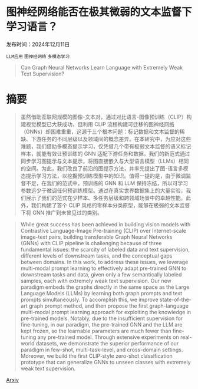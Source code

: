 # 图神经网络能否在极其微弱的文本监督下学习语言？

发布时间：2024年12月11日

`LLM应用` `图神经网络` `多模态学习`

> Can Graph Neural Networks Learn Language with Extremely Weak Text Supervision?

# 摘要

> 虽然借助互联网规模的图像-文本对，通过对比语言-图像预训练（CLIP）构建视觉模型已大获成功，但利用 CLIP 流程构建可迁移的图神经网络（GNNs）却困难重重，这源于三个根本问题：标记数据和文本监督的稀缺、下游任务的不同层级以及领域间的概念差异。在本研究中，为应对这些难题，我们借助多模态提示学习，仅凭借几个带有极弱文本监督的语义标记样本，就能有效让预训练的 GNN 适配下游任务和数据。我们的新范式通过同步学习图提示与文本提示，将图直接嵌入与大型语言模型（LLMs）相同的空间。为此，我们改良了前沿的图提示方法，并率先提出了图-语言多模态提示学习方法，以挖掘预训练模型中的知识。值得一提的是，由于微调监督不足，在我们的范式中，预训练的 GNN 和 LLM 保持冻结，所以可学习参数远少于微调任何预训练模型。通过在真实世界数据集上的大量实验，我们展示了我们的范式在少样本、多任务层级和跨领域场景中的卓越性能。此外，我们构建了首个 CLIP 风格的零样本分类原型，能够在极弱的文本监督下将 GNN 推广到未曾见过的类别。

> While great success has been achieved in building vision models with Contrastive Language-Image Pre-training (CLIP) over Internet-scale image-text pairs, building transferable Graph Neural Networks (GNNs) with CLIP pipeline is challenging because of three fundamental issues: the scarcity of labeled data and text supervision, different levels of downstream tasks, and the conceptual gaps between domains. In this work, to address these issues, we leverage multi-modal prompt learning to effectively adapt pre-trained GNN to downstream tasks and data, given only a few semantically labeled samples, each with extremely weak text supervision. Our new paradigm embeds the graphs directly in the same space as the Large Language Models (LLMs) by learning both graph prompts and text prompts simultaneously. To accomplish this, we improve state-of-the-art graph prompt method, and then propose the first graph-language multi-modal prompt learning approach for exploiting the knowledge in pre-trained models. Notably, due to the insufficient supervision for fine-tuning, in our paradigm, the pre-trained GNN and the LLM are kept frozen, so the learnable parameters are much fewer than fine-tuning any pre-trained model. Through extensive experiments on real-world datasets, we demonstrate the superior performance of our paradigm in few-shot, multi-task-level, and cross-domain settings. Moreover, we build the first CLIP-style zero-shot classification prototype that can generalize GNNs to unseen classes with extremely weak text supervision.

[Arxiv](https://arxiv.org/abs/2412.08174)